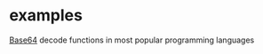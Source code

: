 # examples
[Base64](http://base64decode.net) decode functions in most popular programming languages

